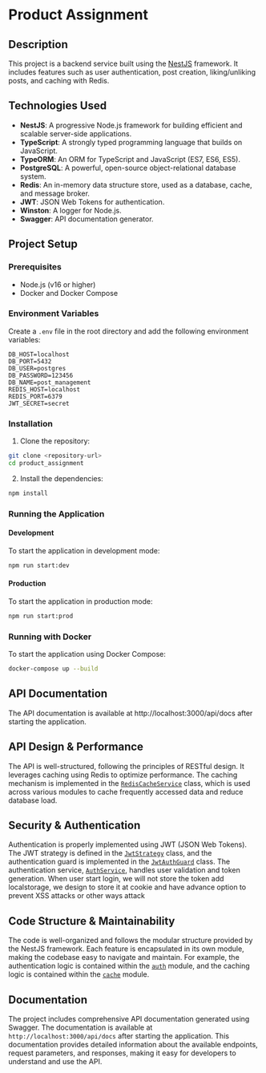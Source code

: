 # Product Assignment

## Description

This project is a backend service built using the [NestJS](https://nestjs.com/) framework. It includes features such as user authentication, post creation, liking/unliking posts, and caching with Redis.

## Technologies Used

- **NestJS**: A progressive Node.js framework for building efficient and scalable server-side applications.
- **TypeScript**: A strongly typed programming language that builds on JavaScript.
- **TypeORM**: An ORM for TypeScript and JavaScript (ES7, ES6, ES5).
- **PostgreSQL**: A powerful, open-source object-relational database system.
- **Redis**: An in-memory data structure store, used as a database, cache, and message broker.
- **JWT**: JSON Web Tokens for authentication.
- **Winston**: A logger for Node.js.
- **Swagger**: API documentation generator.

## Project Setup

### Prerequisites

- Node.js (v16 or higher)
- Docker and Docker Compose

### Environment Variables

Create a `.env` file in the root directory and add the following environment variables:

```env
DB_HOST=localhost
DB_PORT=5432
DB_USER=postgres
DB_PASSWORD=123456
DB_NAME=post_management
REDIS_HOST=localhost
REDIS_PORT=6379
JWT_SECRET=secret
```

### Installation

1. Clone the repository:

```bash
git clone <repository-url>
cd product_assignment
```

2. Install the dependencies:

```bash
npm install
```

### Running the Application

#### Development

To start the application in development mode:

```bash
npm run start:dev
```

#### Production

To start the application in production mode:

```bash
npm run start:prod
```

### Running with Docker

To start the application using Docker Compose:
```bash
docker-compose up --build
```

## API Documentation
The API documentation is available at http://localhost:3000/api/docs after starting the application.

## API Design & Performance

The API is well-structured, following the principles of RESTful design. It leverages caching using Redis to optimize performance. The caching mechanism is implemented in the [`RedisCacheService`](src/cache/redis-cache.service.ts) class, which is used across various modules to cache frequently accessed data and reduce database load.

## Security & Authentication

Authentication is properly implemented using JWT (JSON Web Tokens). The JWT strategy is defined in the [`JwtStrategy`](src/auth/jwt.strategy.ts) class, and the authentication guard is implemented in the [`JwtAuthGuard`](src/auth/jwt-auth.guard.ts) class. The authentication service, [`AuthService`](src/auth/auth.service.ts), handles user validation and token generation. When user start login, we will not store the token add localstorage, we design to store it at cookie and have advance option to prevent XSS attacks or other ways attack

## Code Structure & Maintainability

The code is well-organized and follows the modular structure provided by the NestJS framework. Each feature is encapsulated in its own module, making the codebase easy to navigate and maintain. For example, the authentication logic is contained within the [`auth`](src/auth) module, and the caching logic is contained within the [`cache`](src/cache) module.

## Documentation

The project includes comprehensive API documentation generated using Swagger. The documentation is available at `http://localhost:3000/api/docs` after starting the application. This documentation provides detailed information about the available endpoints, request parameters, and responses, making it easy for developers to understand and use the API.